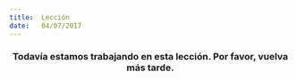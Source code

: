 ```yaml
---
title:  Lección
date:   04/07/2017
---
```


### <center>Todavía estamos trabajando en esta lección. Por favor, vuelva más tarde.</center>